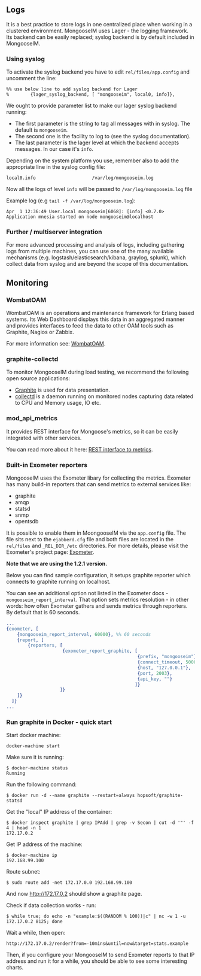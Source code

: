## Logs

It is a best practice to store logs in one centralized place when working in a clustered environment.
MongooseIM uses Lager - the logging framework. Its backend can be easily replaced; syslog
backend is by default included in MongooseIM.

### Using syslog

To activate the syslog backend you have to edit `rel/files/app.config` and uncomment the line:

    %% use below line to add syslog backend for Lager
    %        {lager_syslog_backend, [ "mongooseim", local0, info]},

We ought to provide parameter list to make our lager syslog backend running:

* The first parameter is the string to tag all messages with in syslog. The default is `mongooseim`.
* The second one is the facility to log to (see the syslog documentation).
* The last parameter is the lager level at which the backend accepts messages. In our case it's `info`.

Depending on the system platform you use, remember also to add the appropriate line in the syslog config file:

    local0.info                     /var/log/mongooseim.log

Now all the logs of level `info` will be passed to `/var/log/mongooseim.log` file

Example log (e.g `tail -f /var/log/mongooseim.log`):

    Apr  1 12:36:49 User.local mongooseim[6068]: [info] <0.7.0> Application mnesia started on node mongooseim@localhost

### Further / multiserver integration

For more advanced processing and analysis of logs, including gathering logs from multiple machines,
you can use one of the many available mechanisms (e.g. logstash/elasticsearch/kibana, graylog, splunk),
which collect data from syslog and are beyond the scope of this documentation. 

## Monitoring

### WombatOAM

WombatOAM is an operations and maintenance framework for Erlang based systems. Its Web Dashboard displays this data in an aggregated manner and provides interfaces to feed the data to other OAM tools such as Graphite, Nagios or Zabbix.

For more information see: [WombatOAM](https://www.erlang-solutions.com/products/wombat-oam.html).

### graphite-collectd

To monitor MongooseIM during load testing, we recommend the following open source applications:

- [Graphite](http://graphite.wikidot.com/) is used for data presentation.
- [collectd](http://collectd.org/) is a daemon running on monitored nodes capturing data related to CPU and Memory usage, IO etc.

### mod_api_metrics

It provides REST interface for Mongoose's metrics, so it can be easily integrated
with other services.

You can read more about it here: [REST interface to metrics](/developers-guide/REST-interface-to-metrics).

### Built-in Exometer reporters

MongooseIM uses the Exometer libary for collecting the metrics. Exometer has many
build-in reporters that can send metrics to external services like:

* graphite
* amqp
* statsd
* snmp
* opentsdb

It is possible to enable them in MoongooseIM via  the `app.config` file. The file sits next
to the `ejabberd.cfg` file and both files are located in the `rel/files` and `_REL_DIR_/etc` directories.
For more details, please visit the Exometer's project page: [Exometer](https://github.com/Feuerlabs/exometer).

**Note that we are using the 1.2.1 version.**

Below you can find sample configuration, it setups graphite reporter which connects
to graphite running on localhost.

You can see an additional option not listed in the Exometer docs - `mongooseim_report_interval`.
That option sets metrics resolution - in other words: how often Exometer gathers and sends metrics
through reporters. By default that is 60 seconds.

```erl
...
{exometer, [
    {mongooseim_report_interval, 60000}, %% 60 seconds
    {report, [
        {reporters, [
                     {exometer_report_graphite, [
                                                 {prefix, "mongooseim"},
                                                 {connect_timeout, 5000},
                                                 {host, "127.0.0.1"},
                                                 {port, 2003},
                                                 {api_key, ""}
                                                ]}
                    ]}
    ]}
  ]}
...
```

### Run graphite in Docker - quick start

Start docker machine:

    docker-machine start

Make sure it is running:

    $ docker-machine status
    Running

Run the following command:

    $ docker run -d --name graphite --restart=always hopsoft/graphite-statsd

Get the "local" IP address of the container:

    $ docker inspect graphite | grep IPAdd | grep -v Secon | cut -d '"' -f 4 | head -n 1
    172.17.0.2

Get IP address of the machine:

    $ docker-machine ip
    192.168.99.100

Route subnet:

    $ sudo route add -net 172.17.0.0 192.168.99.100

And now http://172.17.0.2 should show a graphite page.

Check if data collection works - run:

    $ while true; do echo -n "example:$((RANDOM % 100))|c" | nc -w 1 -u 172.17.0.2 8125; done

Wait a while, then open:

    http://172.17.0.2/render?from=-10mins&until=now&target=stats.example

Then, if you configure your MongooseIM to send Exometer reports to that IP address and run it for a while,
you should be able to see some interesting charts.
